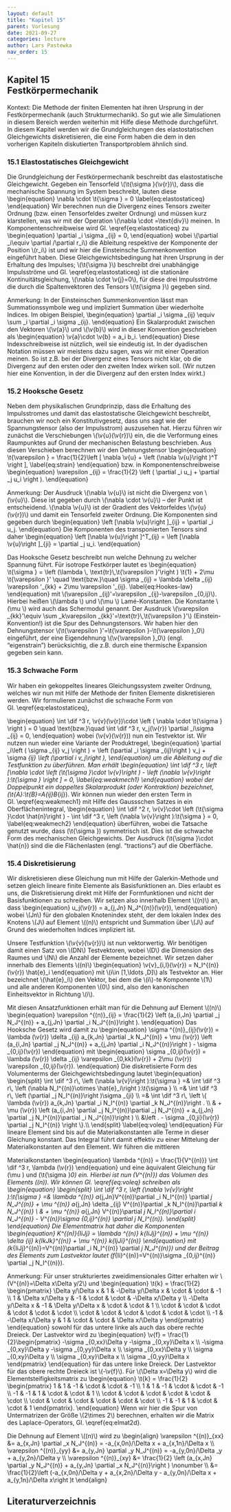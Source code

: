 ```yaml
---
layout: default
title: "Kapitel 15"
parent: Vorlesung
date: 2021-09-27
categories: lecture
author: Lars Pastewka
nav_order: 15
---
```


                                                                          
   <h2 class='chapterHead'><span class='titlemark'>Kapitel 15</span><br /><a id='x1-100015'></a>Festkörpermechanik</h2>
   <div id='shaded*-1' class='framedenv'>
<!-- l. 3 --><p class='noindent'><span class='underline'><span class='cmbx-12'>Kontext:</span></span> Die Methode der finiten Elementen hat ihren Ursprung in der
Festkörpermechanik (auch <span class='cmti-12'>Strukturmechanik</span>). So gut wie alle Simulationen in
diesem Bereich werden weiterhin mit Hilfe diese Methode durchgeführt. In
diesem Kapitel werden wir die Grundgleichungen des elastostatischen
Gleichgewichts diskretisieren, die eine Form haben die dem in den vorherigen
Kapiteln diskutierten Transportproblem ähnlich sind. </p></div>
   <h3 class='sectionHead'><span class='titlemark'>15.1   </span> <a id='x1-200015.1'></a>Elastostatisches Gleichgewicht</h3>
<!-- l. 9 --><p class='noindent'>Die Grundgleichung der Festkörpermechanik beschreibt das elastostatische
Gleichgewicht. Gegeben ein Tensorfeld \(\t{\sigma }(\v{r})\), dass die <span class='cmti-12'>mechanische Spannung </span>im
System beschreibt, lauten diese \begin{equation} \nabla \cdot \t{\sigma } = 0 \label{eq:elastostaticeq} \end{equation}
Wir berechnen nun die Divergenz eines <span class='cmti-12'>Tensors zweiter Ordnung </span>(bzw. einen
Tensor<span class='cmti-12'>feldes </span>zweiter Ordnung) und müssen kurz klarstellen, was wir mit der
Operation \(\nabla \cdot =\text{div}\) meinen. In Komponentenschreibweise wird Gl. \eqref{eq:elastostaticeq}
zu \begin{equation} \partial _i \sigma _{ij} = 0, \end{equation}
wobei \(\partial _i\equiv \partial /\partial r_i\) die Ableitung respektive der Komponente der Position \(r_i\) ist und
wir hier die <span class='cmti-12'>Einsteinsche Summenkonvention </span>eingeführt haben. Diese
Gleichgewichtsbedingung hat ihren Ursprung in der Erhaltung des Impulses; \(\t{\sigma }\)
beschreibt drei unabhängige Impulsströme und Gl. \eqref{eq:elastostaticeq} ist
die stationäre Kontinuitätsgleichung, \(\nabla \cdot \v{j}=0\), für diese drei Impulsströme die durch
die Spaltenvektoren des Tensors \(\t{\sigma }\) gegeben sind.
</p>
   <div id='shaded*-1' class='framedenv'>
<!-- l. 20 --><p class='noindent'><span class='underline'><span class='cmbx-12'>Anmerkung:</span></span> In der Einsteinschen Summenkonvention lässt man
Summationssymbole weg und impliziert Summation über wiederholte Indices. Im
obigen Beispiel, \begin{equation} \partial _i \sigma _{ij} \equiv \sum _i \partial _i \sigma _{ij}. \end{equation}
Ein Skalarprodukt zwischen den Vektoren \(\v{a}\) und \(\v{b}\) wird in dieser Konvention
geschrieben als \begin{equation} \v{a}\cdot \v{b} = a_i b_i. \end{equation}
Diese Indexschreibweise ist nützlich, weil sie eindeutig ist. In der dyadischen
Notation müssen wir meistens dazu sagen, was wir mit einer Operation
meinen. So ist z.B. bei der Divergenz eines Tensors nicht klar, ob die
Divergenz auf den ersten oder den zweiten Index wirken soll. (Wir nutzen
hier eine Konvention, in der die Divergenz auf den ersten Index wirkt.) </p></div>
                                                                          

                                                                          
<!-- l. 32 --><p class='noindent'>
</p>
   <h3 class='sectionHead'><span class='titlemark'>15.2   </span> <a id='x1-300015.2'></a>Hooksche Gesetz</h3>
<!-- l. 34 --><p class='noindent'>Neben dem physikalischen Grundprinzip, dass die Erhaltung des Impulsstromes
und damit das elastostatische Gleichgewicht beschreibt, brauchen wir noch ein
Konstitutivgesetz, dass uns sagt wie der Spannungstensor (also der Impulsstrom)
auszusehen hat. Hierzu führen wir zunächst die Verschiebungen \(\v{u}(\v{r})\) ein, die die
Verformung eines Raumpunktes auf Grund der mechanischen Belastung
beschrieben. Aus diesen Verschieben berechnen wir den Dehnungstensor
\begin{equation} \t{\varepsilon } = \frac{1}{2}\left [ \nabla \v{u} + \left (\nabla \v{u}\right )^T \right ], \label{eq:strain} \end{equation}
bzw. in Komponentenschreibweise \begin{equation} \varepsilon _{ij} = \frac{1}{2} \left ( \partial _i u_j + \partial _j u_i \right ). \end{equation}
</p>
   <div id='shaded*-1' class='framedenv'>
<!-- l. 44 --><p class='noindent'><span class='underline'><span class='cmbx-12'>Anmerkung:</span></span> Der Ausdruck \(\nabla \v{u}\) ist <span class='cmti-12'>nicht </span>die Divergenz von \(\v{u}\). Diese ist gegeben
durch \(\nabla \cdot \v{u}\) – der Punkt ist entscheidend. \(\nabla \v{u}\) ist der Gradient des Vektorfeldes \(\v{u}(\v{r})\) und damit
ein Tensorfeld zweiter Ordnung. Die Komponenten sind gegeben durch
\begin{equation} \left [\nabla \v{u}\right ]_{ij} = \partial _i u_j. \end{equation}
Die Komponenten des transponierten Tensors sind daher \begin{equation} \left [\nabla \v{u}\right ]^T_{ij} = \left [\nabla \v{u}\right ]_{ji} = \partial _j u_i. \end{equation}
</p></div>
<!-- l. 55 --><p class='indent'>   Das Hooksche Gesetz beschreibt nun welche Dehnung zu welcher Spannung
führt. Für isotrope Festkörper lautet es \begin{equation} \t{\sigma } = \left (\lambda \, \text{tr}\,\t{\varepsilon }'\right ) \t{1} + 2\mu \t{\varepsilon }' \quad \text{bzw.}\quad \sigma _{ij} = \lambda \delta _{ij} \varepsilon '_{kk} + 2\mu \varepsilon '_{ij}. \label{eq:Hookes-law} \end{equation}
mit \(\varepsilon _{ij}'=\varepsilon _{ij}-\varepsilon _{0,ij}\). Hierbei heißen \(\lambda \) und \(\mu \) <span class='cmti-12'>Lamé-Konstanten</span>. Die Konstante \(\mu \) wird auch das
Schermodul genannt. Der Ausdruck \(\varepsilon _{kk}'\equiv \sum _k\varepsilon _{kk}'=\text{tr}\,\t{\varepsilon }'\) (Einstein-Konvention!) ist die Spur des
Dehnungstensors. Wir haben hier den Dehnungstensor \(\t{\varepsilon }'=\t{\varepsilon }-\t{\varepsilon }_0\) eingeführt, der eine
Eigendehnung \(\v{\varepsilon }_0\) (engl. “eigenstrain”) berücksichtig, die z.B. durch eine thermische
Expansion gegeben sein kann.
</p><!-- l. 79 --><p class='noindent'>
</p>
   <h3 class='sectionHead'><span class='titlemark'>15.3   </span> <a id='x1-400015.3'></a>Schwache Form</h3>
<!-- l. 81 --><p class='noindent'>Wir haben ein gekoppeltes lineares Gleichungssystem zweiter Ordnung, welches
wir nun mit Hilfe der Methode der finiten Elemente diskretisieren werden. Wir
formulieren zunächst die schwache Form von Gl. \eqref{eq:elastostaticeq},
                                                                          

                                                                          
\begin{equation} \int \dif ^3 r\, \v{v}(\v{r})\cdot \left ( \nabla \cdot \t{\sigma } \right ) = 0 \quad \text{bzw.}\quad \int \dif ^3 r\, v_j(\v{r}) \partial _i\sigma _{ij} = 0, \end{equation}
wobei \(\v{v}(\v{r})\) nun ein Testvektor ist. Wir nutzen nun wieder eine Variante der
Produktregel, \begin{equation} \partial _i\left ( \sigma _{ij} v_j \right ) = \left (\partial _i \sigma _{ij}\right ) v_j + \sigma _{ij} \left (\partial _i v_j\right ), \end{equation}
um die Ableitung auf die Testfunktion zu überführen. Man erhält
\begin{equation} \int \dif ^3 r\, \left [\nabla \cdot \left (\t{\sigma }\cdot \v{v}\right ) - \left (\nabla \v{v}\right ):\t{\sigma } \right ] = 0, \label{eq:weakmech1} \end{equation}
wobei der Doppelpunkt ein doppeltes Skalarprodukt (oder <span class='cmti-12'>Kontraktion</span>) bezeichnet, \(\t{A}:\t{B}=A_{ij}B_{ij}\).
Wir können nun wieder den ersten Term in Gl. \eqref{eq:weakmech1} mit Hilfe
des Gaussschen Satzes in ein Oberflächenintegral, \begin{equation} \int \dif ^2 r\, \v{v}\cdot \left (\t{\sigma }\cdot \hat{n}\right ) - \int \dif ^3 r\, \left (\nabla \v{v}\right ):\t{\sigma } = 0, \label{eq:weakmech2} \end{equation}
überführen, wobei die Tatsache genutzt wurde, dass \(\t{\sigma }\) symmetrisch ist. Dies ist
die schwache Form des mechanischen Gleichgewichts. Der Ausdruck \(\t{\sigma }\cdot \hat{n}\) sind die die
Flächenlasten (engl. “tractions”) auf die Oberfläche.
</p><!-- l. 105 --><p class='noindent'>
</p>
   <h3 class='sectionHead'><span class='titlemark'>15.4   </span> <a id='x1-500015.4'></a>Diskretisierung</h3>
<!-- l. 107 --><p class='noindent'>Wir diskretisieren diese Gleichung nun mit Hilfe der Galerkin-Methode und setzen
gleich lineare finite Elemente als Basisfunktionen an. Dies erlaubt es uns,
die Diskretisierung direkt mit Hilfe der Formfunktionen und nicht der
Basisfunktionen zu schreiben. Wir setzen also innerhalb Element \((n)\) an, dass
\begin{equation} u_j(\v{r}) = a_{j,Jn} N_J^{(n)}(\v{r}), \end{equation}
wobei \(Jn\) für den globalen Knotenindex steht, der dem lokalen Index des Knotens \(J\)
auf Element \((n)\) entspricht und Summation über \(J\) auf Grund des wiederholten
Indices impliziert ist.
</p><!-- l. 113 --><p class='indent'>   Unsere Testfunktion \(\v{v}(\v{r})\) ist nun vektorwertig. Wir benötigen damit
einen Satz von \(DN\) Testvektoren, wobei \(D\) die Dimension des Raumes und \(N\) die
Anzahl der Elemente bezeichnet. Wir setzen daher innerhalb des Elements \((n)\)
\begin{equation} \v{v}_{i,I}(\v{r}) = N_I^{(n)}(\v{r}) \hat{e}_i \end{equation}
mit \(i\in [1,\ldots ,D]\) als Testvektor an. Hier bezeichnet \(\hat{e}_i\) den Vektor, bei dem die \(i\)-te Komponente \(1\)
und alle anderen Komponenten \(0\) sind, also den kanonischen Einheitsvektor in
Richtung \(i\).
</p><!-- l. 119 --><p class='indent'>   Mit diesen Ansatzfunktionen erhält man für die Dehnung auf Element \((n)\)
\begin{equation} \varepsilon ^{(n)}_{ij} = \frac{1}{2} \left (a_{i,Jn} \partial _j N_J^{(n)} + a_{j,Jn} \partial _i N_J^{(n)}\right ). \end{equation}
Das Hooksche Gesetz wird damit zu \begin{equation} \sigma ^{(n)}_{ij}(\v{r}) = \lambda (\v{r}) \delta _{ij} a_{k,Jn} \partial _k N_J^{(n)} + \mu (\v{r}) \left (a_{i,Jn} \partial _j N_J^{(n)} + a_{j,Jn} \partial _i N_J^{(n)}\right ) - \sigma _{0,ij}(\v{r}) \end{equation}
mit \begin{equation} \sigma _{0,ij}(\v{r}) = \lambda (\v{r}) \delta _{ij} \varepsilon _{0,kk}(\v{r}) + 2\mu (\v{r}) \varepsilon _{0,ij}(\v{r}). \end{equation}
Die diskretisierte Form des Volumenterms der Gleichgewichtsbedingung lautet
\begin{equation} \begin{split} \int \dif ^3 r\, \left (\nabla \v{v}\right ):\t{\sigma } =&amp; \int \dif ^3 r\, \left (\nabla N_I^{(n)}\otimes \hat{e}_i\right ):\t{\sigma } \\ =&amp; \int \dif ^3 r\, \left (\partial _j N_I^{(n)}\right )\sigma _{ji} \\ =&amp; \int \dif ^3 r\, \left \{ \lambda (\v{r}) a_{k,Jn} \partial _i N_I^{(n)} \partial _k N_J^{(n)}\right . \\ &amp; + \mu (\v{r}) \left (a_{i,Jn} \partial _j N_I^{(n)}\partial _j N_J^{(n)} + a_{j,Jn} \partial _j N_I^{(n)}\partial _i N_J^{(n)}\right ) \\ &amp;\left . - \sigma _{0,ji}(\v{r}) \partial _j N_I^{(n)} \right \}.\\ \end{split} \label{eq:voleq} \end{equation}
Für lineare Element sind bis auf die Materialkonstanten alle Terme in
dieser Gleichung konstant. Das Integral führt damit effektiv zu einer
Mittelung der Materialkonstanten auf den Element. Wir führen die mittleren
                                                                          

                                                                          
Materialkonstanten \begin{equation} \lambda ^{(n)} = \frac{1}{V^{(n)}} \int \dif ^3 r\, \lambda (\v{r}) \end{equation}
und eine äquivalent Gleichung für \(\mu \) und \(\t{\sigma }_0\) ein. Hierbei ist nun \(V^{(n)}\) das Volumen des
Elements \((n)\). Wir können Gl. \eqref{eq:voleq} schreiben als \begin{equation} \begin{split} \int \dif ^3 r\, \left (\nabla \v{v}\right ):\t{\sigma } =&amp; \lambda ^{(n)} a_{j,Jn}V^{(n)}\partial _i N_I^{(n)} \partial _j N_J^{(n)} + \mu ^{(n)} a_{j,Jn} \delta _{ij} V^{(n)}\partial _k N_I^{(n)}\partial _k N_J^{(n)} \\ &amp; + \mu ^{(n)} a_{j,Jn} V^{(n)}\partial _j N_I^{(n)}\partial _i N_J^{(n)} - V^{(n)}\sigma _{0,ij}^{(n)} \partial _j N_I^{(n)}. \end{split} \end{equation}
Die Elementmatrix hat daher die Komponenten \begin{equation} K^{(n)}_{IiJj} = \lambda ^{(n)} k_{IiJj}^{(n)} + \mu ^{(n)} \delta _{ij} k_{IkJk}^{(n)} + \mu ^{(n)} k_{IjJi}^{(n)} \end{equation}
mit \(k_{IiJj}^{(n)}=V^{(n)}\partial _i N_I^{(n)} \partial _j N_J^{(n)}\) und der Beitrag des Elements zum Lastvektor lautet \(f_{Ii}^{(n)}=V^{(n)}\sigma _{0,ij}^{(n)} \partial _j N_I^{(n)}\).
</p>
   <div id='shaded*-1' class='framedenv'>
<!-- l. 203 --><p class='noindent'><span class='underline'><span class='cmbx-12'>Anmerkung:</span></span> Für unser strukturiertes zweidimensionales Gitter erhalten wir \(V^{(n)}=\Delta x\Delta y/2\)
und \begin{equation} \t{k} = \frac{1}{2} \begin{pmatrix} \Delta y/\Delta x &amp; 1 &amp; -\Delta y/\Delta x &amp; \cdot &amp; \cdot &amp; -1 \\ 1 &amp; \Delta x/\Delta y &amp; -1 &amp; \cdot &amp; \cdot &amp; -\Delta x/\Delta y \\ -\Delta y/\Delta x &amp; -1 &amp; \Delta y/\Delta x &amp; \cdot &amp; \cdot &amp; 1 \\ \cdot &amp; \cdot &amp; \cdot &amp; \cdot &amp; \cdot &amp; \cdot \\ \cdot &amp; \cdot &amp; \cdot &amp; \cdot &amp; \cdot &amp; \cdot \\ -1 &amp; -\Delta x/\Delta y &amp; 1 &amp; \cdot &amp; \cdot &amp; \Delta x/\Delta y \end{pmatrix} \end{equation}
sowohl für das untere linke als auch das obere rechte Dreieck. Der Lastvektor
wird zu \begin{equation} \v{f} = \frac{1}{2}\begin{pmatrix} -\sigma _{0,xx}\Delta y -\sigma _{0,xy}\Delta x \\ -\sigma _{0,xy}\Delta y -\sigma _{0,yy}\Delta x \\ \sigma _{0,xx}\Delta y \\ \sigma _{0,xy}\Delta y \\ \sigma _{0,xy}\Delta x \\ \sigma _{0,yy}\Delta x \end{pmatrix} \end{equation}
für das untere linke Dreieck. Der Lastvektor für das obere rechte Dreieck ist \(-\v{f}\).
Für \(\Delta x=\Delta y\) wird die Elementsteifigkeitsmatrix zu \begin{equation} \t{k} = \frac{1}{2} \begin{pmatrix} 1 &amp; 1 &amp; -1 &amp; \cdot &amp; \cdot &amp; -1 \\ 1 &amp; 1 &amp; -1 &amp; \cdot &amp; \cdot &amp; -1 \\ -1 &amp; -1 &amp; 1 &amp; \cdot &amp; \cdot &amp; 1 \\ \cdot &amp; \cdot &amp; \cdot &amp; \cdot &amp; \cdot &amp; \cdot \\ \cdot &amp; \cdot &amp; \cdot &amp; \cdot &amp; \cdot &amp; \cdot \\ -1 &amp; -1 &amp; 1 &amp; \cdot &amp; \cdot &amp; 1 \end{pmatrix}. \end{equation}
Wenn wir hier die Spur von Untermatrizen der Größe \(2\times 2\) berechnen, erhalten wir
die Matrix des Laplace-Operators, Gl. \eqref{eq:elmat2d}.
</p><!-- l. 240 --><p class='indent'>   Die Dehnung auf Element \((n)\) wird zu \begin{align} \varepsilon ^{(n)}_{xx} &amp;= a_{x,Jn} \partial _x N_J^{(n)} = -a_{x,0n}/\Delta x + a_{x,1n}/\Delta x \\ \varepsilon ^{(n)}_{yy} &amp;= a_{y,Jn} \partial _y N_J^{(n)} = -a_{y,0n}/\Delta _y + a_{y,2n}/\Delta y \\ \varepsilon ^{(n)}_{xy} &amp;= \frac{1}{2} \left (a_{x,Jn} \partial _y N_J^{(n)} + a_{y,Jn} \partial _x N_J^{(n)}\right ) \nonumber \\ &amp;= \frac{1}{2}\left (-a_{x,0n}/\Delta y + a_{x,2n}/\Delta y - a_{y,0n}/\Delta x + a_{y,1n}/\Delta x\right )t \end{align}
</p>
   </div>
                                                                          

                                                                          
   <h2 class='likechapterHead'><a id='x1-600015.4'></a>Literaturverzeichnis</h2>
    
